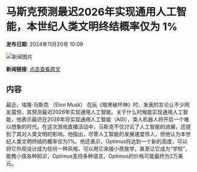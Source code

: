 # 马斯克预测最迟2026年实现通用人工智能，本世纪人类文明终结概率仅为 1%

**发布日期**: 2024年11月20号 10:09

![新闻图片](https://upload.chinaz.com/2024/1120/6386769362736991264470570.png)

**新闻链接**: [点击查看原文](https://www.aibase.com/zh/news/13340)

## 内容

最近，埃隆·马斯克 （Elon Musk） 在玩《暗黑破坏神》时，发表的言论让不少网友震惊，其预测最迟2026年实现通用人工智能。关于什么时候能实现通用人工智能，他表示最迟在2026年将实现通用人工智能（AGI），类人机器人将开启一个难以想象的时代。在这次游戏直播活动中，马斯克不仅讨论了人工智能的进展，还提到了其对人类文明的影响。他指出，尽管人工智能的发展速度惊人，但他认为本世纪人类文明终结的概率仅为1%。他还表示，Optimus将达到一个新的高度，可以将它外观设计成为任何一种风格，可以用它来接小孩放学，甚至让它成为“学校”，能教小孩各种知识，Optimus支持多种语言。Optimus的价格可能最终为2万美元。
